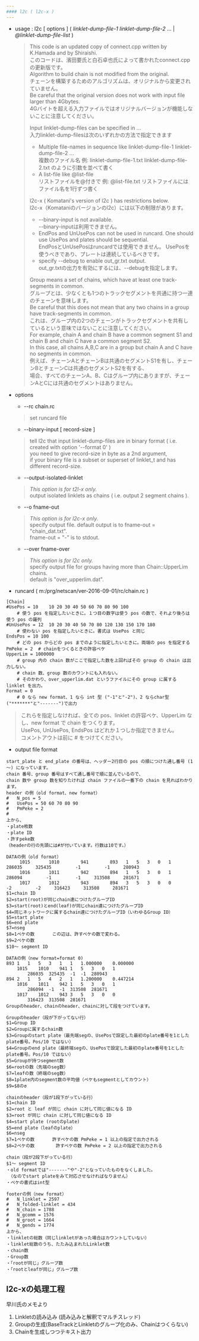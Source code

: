 ```yaml
---
#### l2c ( l2c-x )
---
```


+ usage : l2c [ options ] ( *linklet-dump-file-1* *linklet-dump-file-2* ... | *@linklet-dump-file-list* )

  > This code is an updated copy of connect.cpp written by K.Hamada and by Shiraishi.  <br>
  > このコードは、濱田要氏と白石卓也氏によって書かれたconnect.cppの更新版です。<br>
  > Algorithm to build chain is not modified from the original.  <br>
  > チェーンを構築するためのアルゴリズムは、オリジナルから変更されていません。<br>
  > Be careful that the original version does not work with input file larger than 4Gbytes.  
  > 4Gバイトを超える入力ファイルではオリジナルバージョンが機能しないことに注意してください。
  >  
  > Input linklet-dump-files can be specified in ...  
  > 入力linklet-dump-filesは次のいずれかの方法で指定できます
  > * Multiple file-names in sequence like linklet-dump-file-1 linklet-dump-file-2 ...  <br>
  > 複数のファイル名 例: linklet-dump-file-1.txt linklet-dump-file-2.txt のように引数を並べて書く
  > * A list-file like @list-file  <br>
  > リストファイルを@付きで 例: @list-file.txt リストファイルにはファイル名を1行ずつ書く
  >  
  > l2c-x ( Komatani's version of l2c ) has restrictions below.  
  > l2c-x（Komataniのバージョンのl2c）には以下の制限があります。
  > * --binary-input is not available.<br>
  > --binary-inputは利用できません。
  > * EndPos and UnUsePos can not be used in runcard. One should use UsePos and plates should be sequential.<br>
  > EndPosとUnUsePosはruncardでは使用できません。 UsePosを使うべきであり、プレートは連続しているべきです。
  > * specify --debug to enable out_gr.txt output.  <br>
  > out_gr.txtの出力を有効にするには、--debugを指定します。
  >  
  > Group means a set of chains, which have at least one track-segments in common.  <br>
  > グループとは、少なくとも1つのトラックセグメントを共通に持つ一連のチェーンを意味します。<br>
  > Be careful that this does not mean that any two chains in a group have track-segments in common.  <br>
  > これは、グループ内の2つのチェーンがトラックセグメントを共有しているという意味ではないことに注意してください。<br>
  > For example, chain A and chain B have a common segment S1 and chain B and chain C have a common segment S2.  <br>
  > In this case, all chains A,B,C are in a group but chain A and C have no segments in common.  
  > 例えば、チェーンAとチェーンBは共通のセグメントS1を有し、チェーンBとチェーンCは共通のセグメントS2を有する、<br>
  > 場合、すべてのチェーンA、B、Cはグループ内にありますが、チェーンAとCには共通のセグメントはありません。
  >

+ options
  - --rc chain.rc
  > set runcard file  

  - --binary-input [ record-size ]
  > tell l2c that input linklet-dump-files are in binary format ( i.e. created with option '--format 0' )  
  > you need to give record-size in byte as a 2nd argument,  
  > if your binary file is a subset or superset of linklet_t and has different record-size.  

  - --output-isolated-linklet
  > *This option is for t2l-x only.*  
  > output isolated linklets as chains ( i.e. output 2 segment chains ). 

  - --o fname-out
  > *This option is for l2c-x only.*  
  > specify output file. default output is to fname-out = "chain_dat.txt".  
  > fname-out = "-" is to stdout.  
 
  - --over fname-over
  > *This option is for l2c only.*  
  > specify output file for groups having more than Chain::UpperLim chains.  
  > default is "over_upperlim.dat".  

+ runcard ( m:/prg/netscan/ver-2016-09-01/rc/chain.rc )
```
[Chain]
#UsePos = 10	10 20 30 40 50 60 70 80 90 100
	# 使う pos を指定したいときに。１つ目の数字は使う pos の数で、それより後ろは使う pos の羅列
#UnUsePos = 12	10 20 30 40 50 70 80 120 130 150 170 180
	# 使わない pos を指定したいときに。書式は UsePos と同じ
EndsPos = 10 100
	# どの pos からどの pos までのように指定したいときに。両端の pos を指定する
PmPeke = 2  # chainをつくるときの許容ペケ
UpperLim = 1000000
	# group 内の chain 数がここで指定した数を上回ればその group の chain は出力しない。
	# chain 数、group 数のカウントにも入れない。
	# そのかわり、over_upperlim.dat というファイルにその group に属する linklet を出力。
Format = 0
	# 0 なら new format、1 なら int 型 ("-1"と"-2")、2 ならchar型("*******"と"-------")で出力
  ```
  > これらを指定しなければ、全ての pos、linklet の許容ペケ、UpperLim なし、new format で chain をつくります。  
  > UsePos, UnUsePos, EndsPos はどれか１つしか指定できません。  
  > コメントアウトは前に # をつけてください。  

+ output file format

```
start_plate と end_plate の番号は、ヘッダー2行目の pos の順につけた通し番号 (1～) になっています。
chain 番号、group 番号はすべて通し番号で順に並んでいるので、
chain 数や group 数を知りたければ chain ファイルの一番下の chain を見ればわかります。 
header の例（old format、new format）  
#	N_pos = 5
#	UsePos = 50 60 70 80 90
#	PmPeke = 2
#
上から、
・plate枚数
・plate ID
・許すpeke数
（headerの行の先頭には#が付いています。行数は10です。）
```

```
DATAの例（old format） 
     1015       1010        941        893   1   5   3   0   1     286035     325435         -1         -1     280943
     1016       1011        942        894   1   5   3   0   1     286094         -1         -1     313508     281671
     1017       1012        943        894   3   5   3   0   0         -2         -2     316423     313508     281671
$1=chain ID
$2=start(root)が同じchain達につけたグループID
$3=start(root)とend(leaf)が同じchain達につけたグループID
$4=同じネットワークに属するchain達につけたグループID（いわゆるGroup ID）
$5=start plate
$6=end plate
$7=nseg
$8=1ペケの数　　　　この辺は、許すペケの数で変わる。
$9=2ペケの数
$10～ segment ID 
```

```
DATAの例（new format=format 0)  
893	1	1	5	3	1	1	1.000000	0.000000
	1015	1010	941	1	5	3	0	1
		286035	325435	-1	-1	280943
894	2	1	5	4	2	1	1.200000	0.447214
 	1016	1011	942	1	5	3	0	1
		286094	-1	-1	313508	281671
  	1017	1012	943	3	5	3	0	0
		316423	313508	281671
Groupのheader、chainのheader、chainに対して段をつけています。
```
```
Groupのheader（段が下がってない行）
$1=Group ID
$2=Groupに属するchain数
$3=Groupのstart plate（最先端segの、UsePosで設定した最初のplate番号を1としたplate番号。Pos/10 ではない）
$4=Groupのend plate（最終端segの、UsePosで設定した最初のplate番号を1としたplate番号。Pos/10 ではない）
$5=Groupが持つsegment数
$6=rootの数（先端のseg数）
$7=leafの数（終端のseg数）
$8=1plate内のsegment数の平均値（ペケもsegmentとしてカウント）
$9=$8のσ
```

```
chainのheader（段が1段下がっている行）
$1=chain ID
$2=root と leaf が同じ chain に対して同じ値になる ID
$3=root が同じ chain に対して同じ値になる ID
$4=start plate (rootのplate)
$5=end plate（leafのplate）
$6=nseg
$7=1ペケの数　　　　許すペケの数 PmPeke = 1 以上の指定で出力される
$8=2ペケの数        許すペケの数 PmPeke = 2 以上の指定で出力される
```

```
chain（段が2段下がっている行）
$1～ segment ID
・old formatでは"-------"や"-2"となっていたものをなくしました。
　（なのでstart plateをみて対応させなければなりません）
・ペケの書式はint型
```

```
footerの例（new format） 
#	N_linklet = 2597
#	N_folded-linklet = 434
#	N_chain = 1788
#	N_gcomm = 1576
#	N_groot = 1664
#	N_gends = 1774
上から、
・linkletの総数（同じlinkletがあった場合はカウントしていない）
・linklet総数のうち、たたみ込まれたLinklet数
・chain数
・Group数
・「rootが同じ」グループ数
・「rootとleafが同じ」グループ数
```

## l2c-xの処理工程
早川氏のメモより
1. Linkletの読み込み (読み込みと解釈でマルチスレッド)
2. Groupの生成(BaseTrackとLinkletのグループ化のみ、Chainはつくらない)
3. Chainを生成しつつテキスト出力
